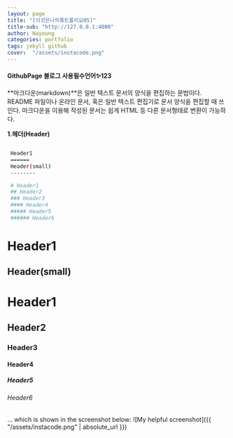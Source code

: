 ```yaml
---
layout: page
title: "[이것은나의퐄트폴리요05]"
title-sub: "http://127.0.0.1:4000"
author: Nayoung
categories: portfolio
tags: jekyll github
cover:  "/assets/instacode.png"
---
```


#### GithubPage 블로그 사용필수언어:sparkles:123
**마크다운(markdown)**은 일반 텍스트 문서의 양식을 편집하는 문법이다.
README 파일이나 온라인 문서, 혹은 일반 텍스트 편집기로 문서 양식을 편집할 때 쓰인다. 마크다운을 이용해 작성된 문서는 쉽게 HTML 등 다른 문서형태로 변환이 가능하다.

**1.헤더(Header)**
```bash

 Header1
 ======
 Header(small)
 --------

 # Header1
 ## Header2
 ### Header3
 #### Header4
 ##### Header5
 ###### Header6
```

Header1
======
Header(small)
---


# Header1
## Header2
### Header3
#### Header4
##### Header5
###### Header6

 ... which is shown in the screenshot below:
![My helpful screenshot]({{ "/assets/instacode.png" | absolute_url }})

